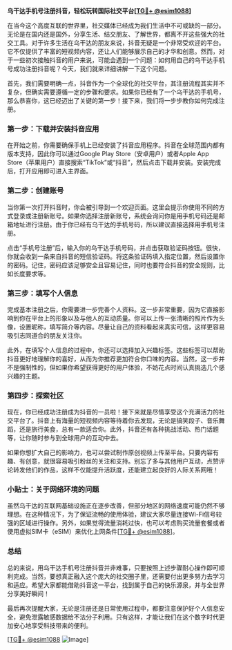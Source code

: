 **乌干达手机号注册抖音，轻松玩转国际社交平台[[TG💪+ @esim1088](https://t.me/s/esim1088)]**

在当今这个高度互联的世界里，社交媒体已经成为我们生活中不可或缺的一部分。无论是在国内还是国外，分享生活、结交朋友、了解世界，都离不开这些强大的社交工具。对于许多生活在乌干达的朋友来说，抖音无疑是一个非常受欢迎的平台。它不仅提供了丰富的短视频内容，还让人们能够展示自己的才华和创意。然而，对于一些初次接触抖音的用户来说，可能会遇到一个问题：如何用自己的乌干达手机号成功注册抖音呢？今天，我们就来详细讲解一下这个问题。

首先，我们需要明确一点，抖音作为一个全球化的社交平台，其注册流程其实并不复杂，但确实需要遵循一定的步骤和要求。如果你已经有了一个乌干达的手机号，那么恭喜你，这已经迈出了关键的第一步！接下来，我们将一步步教你如何完成注册。

### 第一步：下载并安装抖音应用

在开始之前，你需要确保手机上已经安装了抖音应用程序。抖音在全球范围内都有版本支持，因此你可以通过Google Play Store（安卓用户）或者Apple App Store（苹果用户）直接搜索“TikTok”或“抖音”，然后点击下载并安装。安装完成后，打开应用即可进入主界面。

### 第二步：创建账号

当你第一次打开抖音时，你会被引导到一个欢迎页面。这里会提示你使用不同的方式登录或注册新账号。如果你选择注册新账号，系统会询问你是用手机号码还是邮箱地址进行注册。由于你已经有乌干达的手机号码，所以建议直接选择用手机号注册。

点击“手机号注册”后，输入你的乌干达手机号码，并点击获取验证码按钮。很快，你就会收到一条来自抖音的短信验证码。将这条验证码填入指定位置，然后设置你的密码。记住，密码应该足够安全且容易记住，同时也要符合抖音的安全规则，比如长度要求等。

### 第三步：填写个人信息

完成基本注册之后，你需要进一步完善个人资料。这一步非常重要，因为它直接影响到你在平台上的形象以及与他人的互动质量。你可以上传一张清晰的照片作为头像，设置昵称，填写简介等内容。尽量让自己的资料看起来真实可信，这样更容易吸引志同道合的朋友关注你。

此外，在填写个人信息的过程中，你还可以选择加入兴趣标签。这些标签可以帮助抖音更好地理解你的喜好，从而为你推荐更加符合你口味的内容。当然，这一步并不是强制性的，但如果你希望获得更好的用户体验，不妨花点时间认真挑选几个感兴趣的主题。

### 第四步：探索社区

现在，你已经成功注册成为抖音的一员啦！接下来就是尽情享受这个充满活力的社交平台了。抖音上有海量的短视频内容等待着你去发现，无论是搞笑段子、音乐舞蹈，还是旅行美食，总有一款适合你。此外，抖音还有各种挑战活动、热门话题等，让你随时参与到全球用户的互动中去。

如果你想扩大自己的影响力，也可以尝试制作原创视频上传至平台。只要内容有趣、有创意，就很容易吸引粉丝的关注和支持。别忘了多与其他用户互动，点赞评论转发他们的作品，这样不仅能提升活跃度，还能建立起良好的人际关系网哦！

### 小贴士：关于网络环境的问题

虽然乌干达的互联网基础设施正在逐步改善，但部分地区的网络速度可能仍然不够理想。在这种情况下，为了保证流畅的使用体验，建议大家尽量连接Wi-Fi信号较强的区域进行操作。另外，如果觉得流量消耗过快，也可以考虑购买流量套餐或者使用虚拟SIM卡（eSIM）来优化上网条件[[TG💪+ @esim1088](https://t.me/s/esim1088)]。

### 总结

总的来说，用乌干达手机号注册抖音并非难事，只要按照上述步骤耐心操作即可顺利完成。当然，要想真正融入这个庞大的社交圈子里，还需要付出更多努力去学习和适应。希望大家都能借助抖音这一平台，找到属于自己的快乐源泉，并与全世界分享美好瞬间！

最后再次提醒大家，无论是注册还是日常使用过程中，都要注意保护好个人信息安全，避免泄露敏感数据给不法分子利用。只有这样，才能让我们在这个数字时代更加安心地享受科技带来的便利。

[[TG💪+ @esim1088](https://t.me/s/esim1088) ![Image](https://i.postimg.cc/4NQfJmqS/Snipaste-2025-05-13-00-14-12.png)]